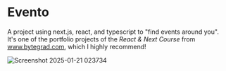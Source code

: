 # Evento
A project using next.js, react, and typescript to "find events around you". It's one of the portfolio projects of the *React & Next Course* from www.bytegrad.com, which I highly recommend!

![Screenshot 2025-01-21 023734](https://github.com/user-attachments/assets/2861e2a3-0a3d-4bf9-8668-51ebe44c75e5)



